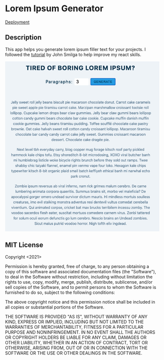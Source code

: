# Lorem Ipsum Generator

[Deployment](https://lorem-ipsum-generator-david.netlify.app/)

## Description

This app helps you generate lorem ipsum filler text for your projects. I followed the [tutorial](https://www.youtube.com/watch?v=a_7Z7C_JCyo&t=1183s) by John Smilga to help improve my react skills.

![screenshot](screenshot.png)

## MIT License

Copyright <2021> <Anusontarangkul>

Permission is hereby granted, free of charge, to any person obtaining a copy of this software and associated documentation files (the "Software"), to deal in the Software without restriction, including without limitation the rights to use, copy, modify, merge, publish, distribute, sublicense, and/or sell copies of the Software, and to permit persons to whom the Software is furnished to do so, subject to the following conditions:

The above copyright notice and this permission notice shall be included in all copies or substantial portions of the Software.

THE SOFTWARE IS PROVIDED "AS IS", WITHOUT WARRANTY OF ANY KIND, EXPRESS OR IMPLIED, INCLUDING BUT NOT LIMITED TO THE WARRANTIES OF MERCHANTABILITY, FITNESS FOR A PARTICULAR PURPOSE AND NONINFRINGEMENT. IN NO EVENT SHALL THE AUTHORS OR COPYRIGHT HOLDERS BE LIABLE FOR ANY CLAIM, DAMAGES OR OTHER LIABILITY, WHETHER IN AN ACTION OF CONTRACT, TORT OR OTHERWISE, ARISING FROM, OUT OF OR IN CONNECTION WITH THE SOFTWARE OR THE USE OR OTHER DEALINGS IN THE SOFTWARE.
